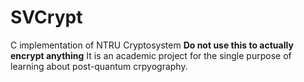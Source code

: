 # SVCrypt
C implementation of NTRU Cryptosystem
**Do not use this to actually encrypt anything**
It is an academic project for the single purpose of learning about post-quantum crpyography.
